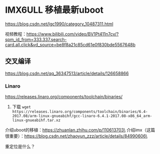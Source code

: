 # IMX6ULL 移植最新uboot
https://blog.csdn.net/lgc1990/category_10487311.html

视频教程：https://www.bilibili.com/video/BV1Pt411n7cv/?spm_id_from=333.337.search-card.all.click&vd_source=be8f8a21c85cd61e0f830bde5567648b

## 交叉编译
https://blog.csdn.net/qq_36347513/article/details/126658866
### Linaro
https://releases.linaro.org/components/toolchain/binaries/
1. 下载  `wget https://releases.linaro.org/components/toolchain/binaries/6.4-2017.08/arm-linux-gnueabihf/gcc-linaro-6.4.1-2017.08-x86_64_arm-linux-gnueabihf.tar.xz`

介绍uboot的移植：https://zhuanlan.zhihu.com/p/110613703\
介绍imx（这篇很重要）：https://blog.csdn.net/zhaoyun_zzz/article/details/84990606\

重定位是什么？